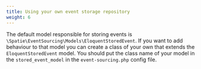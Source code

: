```yaml
---
title: Using your own event storage repository
weight: 6
---
```


The default model responsible for storing events is `\Spatie\EventSourcing\Models\EloquentStoredEvent`. If you want to add behaviour to that model you can create a class of your own that extends the `EloquentStoredEvent` model. You should put the class name of your model in the `stored_event_model` in the `event-sourcing.php` config file.
